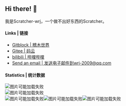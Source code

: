 ## Hi there! 👋
我是Scratcher-wrj，一个做不出好东西的Scratcher。

#### Links | 链接
- [Gitblock | 稽木世界](https://gitblock.cn/Users/1112718)  
- [Gitee | 码云](https://gitee.com/wrj2009)  
- [bilibili | 哔哩哔哩](https://space.bilibili.com/667011224)  
- [Send an email | 发送电子邮件到wrj-2009@qq.com](mailto:wrj-2009@qq.com)  

#### Statistics | 统计数据
![图片可能加载失败](https://github-readme-stats.vercel.app/api?username=wrj2009&show_icons=true&bg_color=0d1117&text_color=c8d0d8&hide_border=true)  
![图片可能加载失败](https://github-readme-stats.vercel.app/api/top-langs/?username=wrj2009&bg_color=0d1117&text_color=c8d0d8&layout=compact&hide_border=true)  
![图片可能加载失败](https://github-profile-summary-cards.vercel.app/api/cards/profile-details?username=wrj2009&theme=github_dark)![图片可能加载失败](https://github-profile-summary-cards.vercel.app/api/cards/repos-per-language?username=wrj2009&theme=github_dark)![图片可能加载失败](https://github-profile-summary-cards.vercel.app/api/cards/productive-time?username=wrj2009&theme=github_dark&utcOffset=8)
